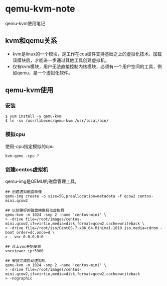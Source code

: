 # qemu-kvm-note
qemu-kvm使用笔记

## kvm和qemu关系
+ kvm是linux的一个模块，是工作在cou硬件支持基础之上的虚拟化技术。加载该模块后，才能进一步通过其他工具创建虚拟机。
+ 仅有kvm模块，用户无法直接控制内核模块，必须有一个用户空间的工具，例如qemu，是一个虚拟化软件。

## qemu-kvm使用
### 安装
```
$ yum install -y qemu-kvm
$ ln -sv /usr/libexec/qemu-kvm /usr/local/bin/
```

### 模拟cpu
使用-cpu指定模拟的cpu
```
kvm-qemu -cpu ?
```

### 创建centos虚拟机
qemu-img是QEMU的磁盘管理工具。
```
## 创建虚拟磁盘映像
qemu-img create -o size=5G,preallocation=metadata -f qcow2 centos-mini.qcow2

## 以创建好的磁盘映像启动虚拟机
qemu-kvm -m 1024 -smp 2 -name 'centos-mini' \
> -drive file=/root/images/centos-mini.qcow2,if=virtio,media=disk,format=qcow2,cache=writeback \
> -drive file=/root/iso/CentOS-7-x86_64-Minimal-1810.iso,media=cdrom -boot order=dc,once=d \
> --vnc 0.0.0.0:0

## 连上vnc开始安装
vncviewer ip:5900

## 安装完成启动虚拟机
qemu-kvm -m 1024 -smp 2 -name 'centos-mini' \
> -drive file=/root/images/centos-mini.qcow2,if=virtio,media=disk,format=qcow2,cache=writeback
> -nographic
```